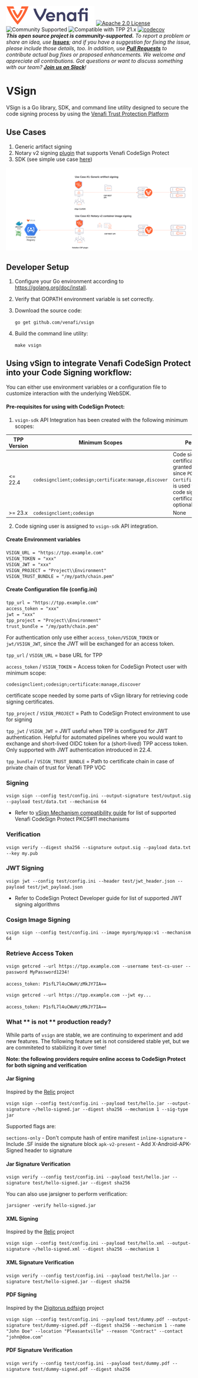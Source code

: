 [![Venafi](https://raw.githubusercontent.com/Venafi/.github/master/images/Venafi_logo.png)](https://www.venafi.com/)
[![Apache 2.0 License](https://img.shields.io/badge/License-Apache%202.0-blue.svg)](https://opensource.org/licenses/Apache-2.0)
![Community Supported](https://img.shields.io/badge/Support%20Level-Community-brightgreen)
![Compatible with TPP 21.x](https://img.shields.io/badge/Compatibility-TPP%2021.x-f9a90c)
[![codecov](https://codecov.io/gh/zosocanuck/vsign/branch/main/graph/badge.svg?token=9CF4DJTZBC)](https://codecov.io/gh/venafi/vsign)  
_**This open source project is community-supported.** To report a problem or share an idea, use
**[Issues](../../issues)**; and if you have a suggestion for fixing the issue, please include those details, too.
In addition, use **[Pull Requests](../../pulls)** to contribute actual bug fixes or proposed enhancements.
We welcome and appreciate all contributions. Got questions or want to discuss something with our team?
**[Join us on Slack](https://join.slack.com/t/venafi-integrations/shared_invite/zt-i8fwc379-kDJlmzU8OiIQOJFSwiA~dg)**!_

# VSign

VSign is a Go library, SDK, and command line utility designed to secure the code signing process by using the
[Venafi Trust Protection Platform](https://www.venafi.com/platform/trust-protection-platform)

## Use Cases
1. Generic artifact signing
2. Notary v2 signing [plugin](https://coolsolutions.venafi.com/ivan.wallis/notation-venafi-csp) that supports Venafi CodeSign Protect 
3. SDK (see simple use case [here](examples/simple-cli))

![](media/usecases.png)

## Developer Setup
1. Configure your Go environment according to https://golang.org/doc/install.
2. Verify that GOPATH environment variable is set correctly.
3. Download the source code:

   `go get github.com/venafi/vsign`
4. Build the command line utility:

   `make vsign`

## Using vSign to integrate Venafi CodeSign Protect into your Code Signing workflow:

You can either use environment variables or a configuration file to customize interaction with the underlying WebSDK.

#### Pre-requisites for using with CodeSign Protect:
1. `vsign-sdk` API Integration has been created with the following minimum scopes: 
   
| TPP Version | Minimum Scopes | Permissions |
| ----------- | -------------- | ----------- |
| <= 22.4 | `codesignclient;codesign;certificate:manage,discover` | Code signing certificate must be granted `View,Read` since `POST Certificates/Retrieve` is used to fetch the code signing certificates and optional chain |
| >= 23.x | `codesignclient;codesign` | None |

2. Code signing user is assigned to `vsign-sdk` API integration.

#### Create Environment variables

```
VSIGN_URL = "https://tpp.example.com"
VSIGN_TOKEN = "xxx"
VSIGN_JWT = "xxx"
VSIGN_PROJECT = "Project\\Environment"
VSIGN_TRUST_BUNDLE = "/my/path/chain.pem"
```

#### Create Configuration file (config.ini)

```
tpp_url = "https://tpp.example.com" 
access_token = "xxx"
jwt = "xxx"
tpp_project = "Project\\Environment"
trust_bundle = "/my/path/chain.pem"
```

For authentication only use either `access_token/VSIGN_TOKEN` or `jwt/VSIGN_JWT`, since the JWT will be exchanged for an access token.

`tpp_url` / `VSIGN_URL` = base URL for TPP

`access_token` / `VSIGN_TOKEN` = Access token for CodeSign Protect user with minimum scope:

```
codesignclient;codesign;certificate:manage,discover
```

certificate scope needed by some parts of vSign library for retrieving code signing certificates.

`tpp_project` / `VSIGN_PROJECT` = Path to CodeSign Protect environment to use for signing

`tpp_jwt` / `VSIGN_JWT` = JWT useful when TPP is configured for JWT authentication.  Helpful for automated pipelines where you would want to exchange and short-lived OIDC token for a (short-lived) TPP access token.  Only supported with JWT authentication introduced in 22.4.

`tpp_bundle` / `VSIGN_TRUST_BUNDLE` = Path to certificate chain in case of private chain of trust for Venafi TPP VOC

### Signing
   ```
   vsign sign --config test/config.ini --output-signature test/output.sig --payload test/data.txt --mechanism 64
   ```
* Refer to [vSign Mechanism compatibility guide](COMPATIBILITY.md) for list of supported Venafi CodeSign Protect PKCS#11 mechanisms
  
### Verification
   ```
   vsign verify --digest sha256 --signature output.sig --payload data.txt --key my.pub
   ```

### JWT Signing
   ```
   vsign jwt --config test/config.ini --header test/jwt_header.json --payload test/jwt_payload.json
   ```
* Refer to CodeSign Protect Developer guide for list of supported JWT signing algorithms

### Cosign Image Signing
   ```
   vsign sign --config test/config.ini --image myorg/myapp:v1 --mechanism 64
   ```

### Retrieve Access Token
   ```
   vsign getcred --url https://tpp.example.com --username test-cs-user --password MyPassword1234!
   
   access_token: P1sfL7l4uCWwH/zMkJY7IA==
   ```

   ```
   vsign getcred --url https://tpp.example.com --jwt ey...
   
   access_token: P1sfL7l4uCWwH/zMkJY7IA==
   ```

### What ** is not ** production ready?

While parts of `vsign` are stable, we are continuing to experiment and add new features.  The following feature set is not considered stable yet, but we are commiteted to stabilizing it over time!

**Note: the following providers require online access to CodeSign Protect for both signing and verification**

#### Jar Signing

Inspired by the [Relic](https://github.com/sassoftware/relic) project

```
vsign sign --config test/config.ini --payload test/hello.jar --output-signature ~/hello-signed.jar --digest sha256 --mechanism 1 --sig-type jar
```

Supported flags are:

`sections-only` - Don't compute hash of entire manifest
`inline-signature` - Include .SF inside the signature block
`apk-v2-present` - Add X-Android-APK-Signed header to signature

#### Jar Signature Verification

```
vsign verify --config test/config.ini --payload test/hello.jar --signature test/hello-signed.jar --digest sha256
```

You can also use jarsigner to perform verification:

```
jarsigner -verify hello-signed.jar
```

#### XML Signing

Inspired by the [Relic](https://github.com/sassoftware/relic) project

```
vsign sign --config test/config.ini --payload test/hello.xml --output-signature ~/hello-signed.xml --digest sha256 --mechanism 1
```

#### XML Signature Verification

```
vsign verify --config test/config.ini --payload test/hello.jar --signature test/hello-signed.jar --digest sha256
```

#### PDF Signing

Inspired by the [Digitorus pdfsign](https://github.com/digitorus/pdfsign) project

```
vsign sign --config test/config.ini --payload test/dummy.pdf --output-signature test/dummy-signed.pdf --digest sha256 --mechanism 1 --name "John Doe" --location "Pleasantville" --reason "Contract" --contact "john@doe.com"
```

#### PDF Signature Verification

```
vsign verify --config test/config.ini --payload test/dummy.pdf --signature test/dummy-signed.pdf --digest sha256
```
